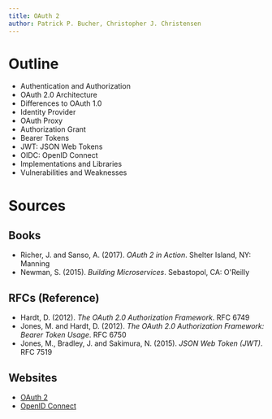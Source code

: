 ```yaml
---
title: OAuth 2
author: Patrick P. Bucher, Christopher J. Christensen
---
```


# Outline

- Authentication and Authorization
- OAuth 2.0 Architecture
- Differences to OAuth 1.0
- Identity Provider
- OAuth Proxy
- Authorization Grant
- Bearer Tokens
- JWT: JSON Web Tokens
- OIDC: OpenID Connect
- Implementations and Libraries
- Vulnerabilities and Weaknesses

# Sources

## Books

- Richer, J. and Sanso, A. (2017). _OAuth 2 in Action_. Shelter Island, NY: Manning
- Newman, S. (2015). _Building Microservices_. Sebastopol, CA: O'Reilly

## RFCs (Reference)

- Hardt, D. (2012). _The OAuth 2.0 Authorization Framework_. RFC 6749
- Jones, M. and Hardt, D. (2012). _The OAuth 2.0 Authorization Framework: Bearer Token Usage_. RFC 6750
- Jones, M., Bradley, J. and Sakimura, N. (2015). _JSON Web Token (JWT)_. RFC 7519

## Websites

- [OAuth 2](https://oauth.net/2/)
- [OpenID Connect](https://openid.net/connect/)
